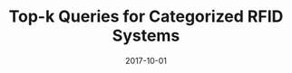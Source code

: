 ---
title: "Top-k Queries for Categorized RFID Systems"
authors:
- Xiulong Liu
- Keqiu Li
- Song Guo
- Alex X. Liu
- Peng Li
- Kun Wang
- Jie Wu

date: "2017-10-01"
doi: ""

# Publication type.
# 1 = Conference paper; 2 = Journal article;
# 3 = Preprint Paper; 4 = Report; 5 = Book; 6 = Book section;
# 7 = Thesis; 8 = Patent
publication_types: ["2"]

# Publication name and optional abbreviated publication name.
publication: "*IEEE/ACM Transactions on Networking*"
publication_short: "TNET"

url_pdf: https://ieeexplore.ieee.org/abstract/document/8013108
# url_code: ''
# url_dataset: ''
# url_poster: ''
# url_project: ''
# url_slides: ''
# url_video: ''

---